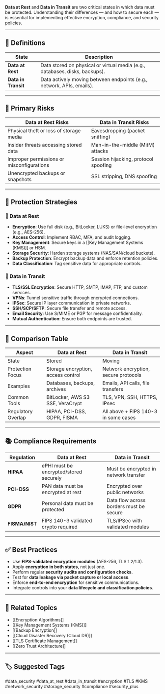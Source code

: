 **Data at Rest** and **Data in Transit** are two critical states in which data must be protected. Understanding their differences — and how to secure each — is essential for implementing effective encryption, compliance, and security policies.

---

## 🧱 Definitions

| State              | Description                                                               |
|--------------------|---------------------------------------------------------------------------|
| **Data at Rest**    | Data stored on physical or virtual media (e.g., databases, disks, backups).|
| **Data in Transit** | Data actively moving between endpoints (e.g., network, APIs, emails).      |

---

## 🔐 Primary Risks

| Data at Rest Risks                     | Data in Transit Risks                     |
|----------------------------------------|-------------------------------------------|
| Physical theft or loss of storage media | Eavesdropping (packet sniffing)           |
| Insider threats accessing stored data   | Man-in-the-middle (MitM) attacks          |
| Improper permissions or misconfigurations | Session hijacking, protocol spoofing     |
| Unencrypted backups or snapshots        | SSL stripping, DNS spoofing               |

---

## 🔑 Protection Strategies

### 🔹 Data at Rest

- **Encryption**: Use full disk (e.g., BitLocker, LUKS) or file-level encryption (e.g., AES-256).
- **Access Control**: Implement RBAC, MFA, and audit logging.
- **Key Management**: Secure keys in a [[Key Management Systems (KMS)]] or HSM.
- **Storage Security**: Harden storage systems (NAS/SAN/cloud buckets).
- **Backup Protection**: Encrypt backup data and enforce retention policies.
- **Data Classification**: Tag sensitive data for appropriate controls.

### 🔸 Data in Transit

- **TLS/SSL Encryption**: Secure HTTP, SMTP, IMAP, FTP, and custom services.
- **VPNs**: Tunnel sensitive traffic through encrypted connections.
- **IPSec**: Secure IP layer communication in private networks.
- **SSH/SCP/SFTP**: Secure file transfer and remote access.
- **Email Security**: Use S/MIME or PGP for message confidentiality.
- **Mutual Authentication**: Ensure both endpoints are trusted.

---

## 🔄 Comparison Table

| Aspect                 | Data at Rest                           | Data in Transit                         |
|------------------------|----------------------------------------|-----------------------------------------|
| State                  | Stored                                 | Moving                                 |
| Protection Focus       | Storage encryption, access control     | Network encryption, secure protocols    |
| Examples               | Databases, backups, archives           | Emails, API calls, file transfers       |
| Common Tools           | BitLocker, AWS S3 SSE, VeraCrypt       | TLS, VPN, SSH, HTTPS, IPsec             |
| Regulatory Overlap     | HIPAA, PCI-DSS, GDPR, FISMA             | All above + FIPS 140-3 in some cases    |

---

## 📚 Compliance Requirements

| Regulation   | Data at Rest                        | Data in Transit                      |
|--------------|--------------------------------------|---------------------------------------|
| **HIPAA**     | ePHI must be encrypted/stored securely | Must be encrypted in network transfer |
| **PCI-DSS**   | PAN data must be encrypted at rest    | Encrypted over public networks        |
| **GDPR**      | Personal data must be protected       | Data flow across borders must be secure |
| **FISMA/NIST**| FIPS 140-3 validated crypto required  | TLS/IPSec with validated modules      |

---

## ✅ Best Practices

- Use **FIPS-validated encryption modules** (AES-256, TLS 1.2/1.3).
- Apply **encryption in both states**, not just one.
- Perform regular **security audits and configuration checks**.
- Test for **data leakage via packet capture or local access**.
- Enforce **end-to-end encryption** for sensitive communications.
- Integrate controls into your **data lifecycle and classification policies**.

---

## 🧩 Related Topics

- [[Encryption Algorithms]]
- [[Key Management Systems (KMS)]]
- [[Backup Encryption]]
- [[Cloud Disaster Recovery (Cloud DR)]]
- [[TLS Certificate Management]]
- [[Zero Trust Architecture]]

---

## 🏷 Suggested Tags

#data_security #data_at_rest #data_in_transit #encryption #TLS #KMS #network_security #storage_security #compliance #security_plus
